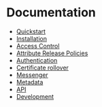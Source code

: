 Documentation
=============

- [Quickstart](quickstart.md)
- [Installation](installation/index.md)
- [Access Control](access-control.md)
- [Attribute Release Policies](attribute-release-policies.md)
- [Authentication](authentication.md)
- [Certificate rollover](certificate-roll-over.md)
- [Messenger](messenger.md)
- [Metadata](metadata/index.md)
- [API](api/index.md)
- [Development](development/index.md)
